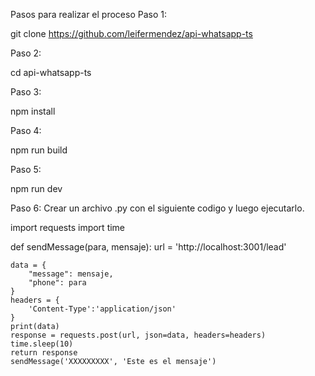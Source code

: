 Pasos para realizar el proceso
Paso 1:

git clone https://github.com/leifermendez/api-whatsapp-ts

Paso 2:

cd api-whatsapp-ts

Paso 3:

npm install

Paso 4:

npm run build

Paso 5:

npm run dev

Paso 6: Crear un archivo .py con el siguiente codigo y luego ejecutarlo.

import requests
import time 

def sendMessage(para, mensaje):
    url = 'http://localhost:3001/lead'
    
    data = {
        "message": mensaje,
        "phone": para
    }
    headers = {
        'Content-Type':'application/json'
    }
    print(data)
    response = requests.post(url, json=data, headers=headers)
    time.sleep(10)
    return response
    sendMessage('XXXXXXXXX', 'Este es el mensaje')
